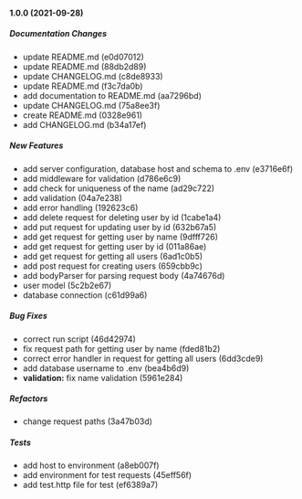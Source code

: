 #### 1.0.0 (2021-09-28)

##### Documentation Changes

*  update README.md (e0d07012)
*  update README.md (88db2d89)
*  update CHANGELOG.md (c8de8933)
*  update README.md (f3c7da0b)
*  add documentation to README.md (aa7296bd)
*  update CHANGELOG.md (75a8ee3f)
*  create README.md (0328e961)
*  add CHANGELOG.md (b34a17ef)

##### New Features

*  add server configuration, database host and schema to .env (e3716e6f)
*  add middleware for validation (d786e6c9)
*  add check for uniqueness of the name (ad29c722)
*  add validation (04a7e238)
*  add error handling (192623c6)
*  add delete request for deleting user by id (1cabe1a4)
*  add put request for updating user by id (632b67a5)
*  add get request for getting user by name (9dfff726)
*  add get request for getting user by id (011a86ae)
*  add get request for getting all users (6ad1c0b5)
*  add post request for creating users (659cbb9c)
*  add bodyParser for parsing request body (4a74676d)
*  user model (5c2b2e67)
*  database connection (c61d99a6)

##### Bug Fixes

*  correct run script (46d42974)
*  fix request path for getting user by name (fded81b2)
*  correct error handler in request for getting all users (6dd3cde9)
*  add database username to .env (bea4b6d9)
* **validation:**  fix name validation (5961e284)

##### Refactors

*  change request paths (3a47b03d)

##### Tests

*  add host to environment (a8eb007f)
*  add environment for test requests (45eff56f)
*  add test.http file for test (ef6389a7)

